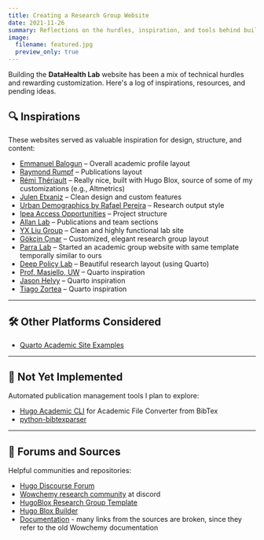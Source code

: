 ```yaml
---
title: Creating a Research Group Website
date: 2021-11-26
summary: Reflections on the hurdles, inspiration, and tools behind building the DataHealth Lab website.
image:
  filename: featured.jpg
  preview_only: true
---
```


Building the **DataHealth Lab** website has been a mix of technical hurdles and rewarding customization. Here's a log of inspirations, resources, and pending ideas.

<!--more-->

## 🔍 Inspirations

These websites served as valuable inspiration for design, structure, and content:

- [Emmanuel Balogun](https://www.emmanuelbalogun.org/) – Overall academic profile layout
- [Raymond Rumpf](https://raymondrumpf.com/publications/) – Publications layout
- [Rémi Thériault](https://remi-theriault.com/) – Really nice, built with Hugo Blox, source of some of my customizations (e.g., Altmetrics)
- [Julen Etxaniz](https://julenetxaniz.eus/en/) – Clean design and custom features
- [Urban Demographics by Rafael Pereira](https://www.urbandemographics.org/publicacoes/) – Research output style
- [Ipea Access Opportunities](https://www.ipea.gov.br/acessooportunidades/en/) – Project structure
- [Allan Lab](https://www.allanlab.org/publications/) – Publications and team sections
- [YX Liu Group](https://www.yxliu.group/) – Clean and highly functional lab site
- [Gökçin Çınar](https://www.gokcincinar.com/) – Customized, elegant research group layout
- [Parra Lab](https://parralab.netlify.app/) – Started an academic group website with same template temporally similar to ours
- [Deep Policy Lab](https://deeppolicylab.github.io/research.html) – Beautiful research layout (using Quarto)
- [Prof. Masiello, UW](https://faculty.washington.edu/masiello/) – Quarto inspiration
- [Jason Helvy](https://www.jhelvy.com/about) – Quarto inspiration
- [Tiago Zortea](https://tzcorda.github.io/) – Quarto inspiration

---

## 🛠️ Other Platforms Considered

- [Quarto Academic Site Examples](https://drganghe.github.io/quarto-academic-site-examples.html)

---

## 🚧 Not Yet Implemented

Automated publication management tools I plan to explore:

- [Hugo Academic CLI](https://github.com/GetRD/academic-file-converter) for Academic File Converter from BibTex
- [python-bibtexparser](https://github.com/sciunto-org/python-bibtexparser)

---

## 💬 Forums and Sources

Helpful communities and repositories:

- [Hugo Discourse Forum](https://discourse.gohugo.io/)
- [Wowchemy research community](https://discord.gg/z8wNYzb) at discord
- [HugoBlox Research Group Template](https://github.com/HugoBlox/theme-research-group)
- [Hugo Blox Builder](https://github.com/HugoBlox/hugo-blox-builder)
- [Documentation](https://docs.hugoblox.com/) - many links from the sources are broken, since they refer to the old Wowchemy documentation
